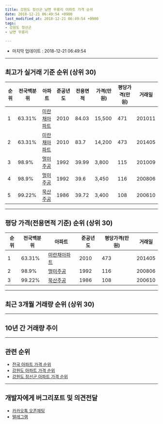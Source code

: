 ```yaml
---
title: 강원도 정선군 남면 무릉리 아파트 가격 순위
date: 2018-12-21 06:49:54 +0900
last_modified_at: 2018-12-21 06:49:54 +0900
tags:
- 강원도 정선군
- 남면 무릉리

---
```


* 마지막 업데이트 : 2018-12-21 06:49:54

---

## 최고가 실거래 기준 순위 (상위 30)


|순위|전국백분위|아파트|준공년도|전용면적|가격(만원)|평당가격(만원)|거래일|
|---|---|---|---|---|---|---|---|
|1|63.31%|[미란채아파트](https://search.naver.com/search.naver?query=%EA%B0%95%EC%9B%90%EB%8F%84+%EC%A0%95%EC%84%A0%EA%B5%B0+%EB%82%A8%EB%A9%B4+%EB%AC%B4%EB%A6%89%EB%A6%AC+%EB%AF%B8%EB%9E%80%EC%B1%84%EC%95%84%ED%8C%8C%ED%8A%B8)|2010|84.03|15,500|471|201011|
|2|63.31%|[미란채아파트](https://search.naver.com/search.naver?query=%EA%B0%95%EC%9B%90%EB%8F%84+%EC%A0%95%EC%84%A0%EA%B5%B0+%EB%82%A8%EB%A9%B4+%EB%AC%B4%EB%A6%89%EB%A6%AC+%EB%AF%B8%EB%9E%80%EC%B1%84%EC%95%84%ED%8C%8C%ED%8A%B8)|2010|83.7|14,200|473|201405|
|3|98.9%|[멀미주공](https://search.naver.com/search.naver?query=%EA%B0%95%EC%9B%90%EB%8F%84+%EC%A0%95%EC%84%A0%EA%B5%B0+%EB%82%A8%EB%A9%B4+%EB%AC%B4%EB%A6%89%EB%A6%AC+%EB%A9%80%EB%AF%B8%EC%A3%BC%EA%B3%B5)|1992|39.99|3,800|115|201009|
|4|98.9%|[멀미주공](https://search.naver.com/search.naver?query=%EA%B0%95%EC%9B%90%EB%8F%84+%EC%A0%95%EC%84%A0%EA%B5%B0+%EB%82%A8%EB%A9%B4+%EB%AC%B4%EB%A6%89%EB%A6%AC+%EB%A9%80%EB%AF%B8%EC%A3%BC%EA%B3%B5)|1992|39.6|3,450|116|200806|
|5|99.22%|[묵산주공](https://search.naver.com/search.naver?query=%EA%B0%95%EC%9B%90%EB%8F%84+%EC%A0%95%EC%84%A0%EA%B5%B0+%EB%82%A8%EB%A9%B4+%EB%AC%B4%EB%A6%89%EB%A6%AC+%EB%AC%B5%EC%82%B0%EC%A3%BC%EA%B3%B5)|1986|39.72|3,400|108|200610|


---

## 평당 가격(전용면적 기준) 순위 (상위 30)


|순위|전국백분위|아파트|준공년도|평당가격(만원)|거래일|
|---|---|---|---|---|---|
|1|63.31%|[미란채아파트](https://search.naver.com/search.naver?query=%EA%B0%95%EC%9B%90%EB%8F%84+%EC%A0%95%EC%84%A0%EA%B5%B0+%EB%82%A8%EB%A9%B4+%EB%AC%B4%EB%A6%89%EB%A6%AC+%EB%AF%B8%EB%9E%80%EC%B1%84%EC%95%84%ED%8C%8C%ED%8A%B8)|2010|473|201405|
|2|98.9%|[멀미주공](https://search.naver.com/search.naver?query=%EA%B0%95%EC%9B%90%EB%8F%84+%EC%A0%95%EC%84%A0%EA%B5%B0+%EB%82%A8%EB%A9%B4+%EB%AC%B4%EB%A6%89%EB%A6%AC+%EB%A9%80%EB%AF%B8%EC%A3%BC%EA%B3%B5)|1992|116|200806|
|3|99.22%|[묵산주공](https://search.naver.com/search.naver?query=%EA%B0%95%EC%9B%90%EB%8F%84+%EC%A0%95%EC%84%A0%EA%B5%B0+%EB%82%A8%EB%A9%B4+%EB%AC%B4%EB%A6%89%EB%A6%AC+%EB%AC%B5%EC%82%B0%EC%A3%BC%EA%B3%B5)|1986|108|200610|


---

## 최근 3개월 거래량 순위 (상위 30)


<div style="width:100%;">
    <canvas id="deal_count_ranking" height="250"></canvas>
</div>


<script>
new Chart(document.getElementById("deal_count_ranking"), {
    type: 'horizontalBar',
    data: {
        labels: ['멀미주공', '묵산주공', '미란채아파트'],
        datasets: [{
            label: '실거래 수',
            data: [3, 1, 1],
            borderColor: "rgba(255, 0, 128, 1)",
            backgroundColor: "rgba(255, 0, 128, 0.5)",
            fill: false,
        }]
    },
    options: {
        responsive: true,
        title: {
            display: true,
            text: '최근 3개월 거래량 순위'
        },
        tooltips: {
            mode: 'index',
            intersect: false,
            callbacks: {
                title: function(tooltipItems, data) {
                    return "실거래 수:";
                },
                label: function(tooltipItem, data) {
                    return data.labels[tooltipItem.index] + ": " + tooltipItem.xLabel;
                }
            }
        },
        hover: {
            mode: 'nearest',
            intersect: true
        },
        scales: {
            xAxes: [{
                display: true,
                scaleLabel: {
                    display: true,
                    labelString: '실거래 수'
                },
                ticks: {
                    suggestedMin: 0,
                }
            }],
            yAxes: [{
                display: true,
                ticks: {
                    autoSkip: false,
                    callback: function(value, index, values) {
                        if (value.length > 15)
                            return value.substr(0, 13) + "...";
                        else
                            return value;
                    }
                },
                scaleLabel: {
                    display: false,
                }
            }]
        }
    }
});

</script>


---

## 10년 간 거래량 추이


<div style="width:100%;">
    <canvas id="deal_progress" height="250"></canvas>
</div>

<script>
new Chart(document.getElementById("deal_progress"), {
    type: 'line',
    data: {
        labels: ['200812','200901','200902','200903','200904','200905','200906','200907','200908','200909','200910','200911','200912','201001','201002','201003','201004','201005','201006','201007','201008','201009','201010','201011','201012','201101','201102','201103','201104','201105','201106','201107','201108','201109','201110','201111','201112','201201','201202','201203','201204','201205','201206','201207','201208','201209','201210','201211','201212','201301','201302','201303','201304','201305','201306','201307','201308','201309','201310','201311','201312','201401','201402','201403','201404','201405','201406','201407','201408','201409','201410','201411','201412','201501','201502','201503','201504','201505','201506','201507','201508','201509','201510','201511','201512','201601','201602','201603','201604','201605','201606','201607','201608','201609','201610','201611','201612','201701','201702','201703','201704','201705','201706','201707','201708','201709','201710','201711','201712','201801','201802','201803','201804','201805','201806','201807','201808','201809','201810','201811','201812'],
        datasets: [{
            label: '실거래 수',
            pointRadius: 1,
            data: [4, 2, 2, 2, 3, 2, 1, 2, 3, 4, 0, 4, 0, 2, 4, 5, 6, 2, 2, 5, 2, 9, 7, 7, 3, 1, 2, 2, 7, 1, 3, 2, 6, 5, 4, 5, 6, 2, 2, 5, 1, 6, 3, 3, 3, 2, 4, 2, 3, 1, 5, 4, 2, 2, 3, 3, 2, 2, 2, 3, 2, 0, 1, 6, 5, 5, 5, 7, 0, 0, 4, 4, 3, 2, 2, 4, 3, 8, 0, 6, 3, 3, 7, 2, 1, 5, 3, 2, 4, 5, 2, 3, 3, 5, 4, 2, 2, 3, 3, 2, 4, 4, 4, 1, 1, 5, 2, 1, 0, 0, 2, 7, 4, 1, 1, 5, 4, 0, 1, 1, 3],
            borderColor: "rgba(255, 201, 14, 1)",
            backgroundColor: "rgba(255, 201, 14, 0.5)",
            fill: true,
        }]
    },
    options: {
        responsive: true,
        title: {
            display: true,
            text: '10년간 거래량 추이'
        },
        tooltips: {
            mode: 'index',
            intersect: false,
        },
        hover: {
            mode: 'nearest',
            intersect: true
        },
        scales: {
            xAxes: [{
                display: true,
                scaleLabel: {
                    display: true,
                    labelString: '년/월'
                }
            }],
            yAxes: [{
                display: true,
                ticks: {
                    suggestedMin: 0,
                },
                scaleLabel: {
                    display: true,
                    labelString: '실거래 수'
                }
            }]
        }
    }
});

</script>


---

## 관련 순위

- [전국 아파트 가격 순위](https://inasie.github.io/apt-ranking/전국)
- [강원도 아파트 가격 순위](https://inasie.github.io/apt-ranking/강원도)
- [강원도 정선군 아파트 가격 순위](https://inasie.github.io/apt-ranking/강원도-정선군)


---

## 개발자에게 버그리포트 및 의견전달

- [카카오톡 오픈채팅](https://open.kakao.com/o/gLJUAP4)
- [텔레그램](https://t.me/inasie)

